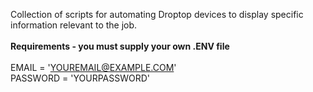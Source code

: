 Collection of scripts for automating Droptop devices to display specific information relevant to the job.
<br/>
<br/>
<b>Requirements - you must supply your own .ENV file</b>
<br/>
<br/>
EMAIL = 'YOUREMAIL@EXAMPLE.COM'
<br/>
PASSWORD = 'YOURPASSWORD'
